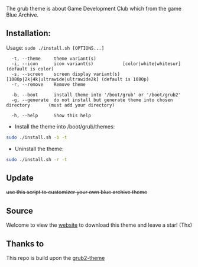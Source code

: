 The grub theme is about Game Development Club which from the game Blue Archive.

## Installation:

Usage:  `sudo ./install.sh [OPTIONS...]`

```
  -t, --theme     theme variant(s)
  -i, --icon      icon variant(s)           [color|white|whitesur]              (default is color)
  -s, --screen    screen display variant(s) [1080p|2k|4k|ultrawide|ultrawide2k] (default is 1080p)
  -r, --remove    Remove theme

  -b, --boot      install theme into '/boot/grub' or '/boot/grub2'
  -g, --generate  do not install but generate theme into chosen directory       (must add your directory)

  -h, --help      Show this help
```

 - Install the theme into /boot/grub/themes:

```sh
sudo ./install.sh -b -t
```

 - Uninstall the theme:

```sh
sudo ./install.sh -r -t
```

## Update
~~use this script to customizer your own blue archive theme~~


## Source
Welcome to view the [website](https://www.pling.com/p/2142175/) to download this theme and leave a star! (Thx)

## Thanks to
This repo is build upon the [grub2-theme](https://github.com/vinceliuice/grub2-themes)